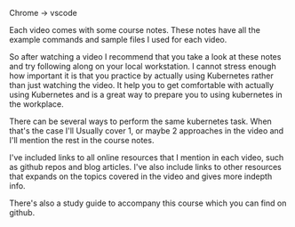 Chrome -> vscode

Each video comes with some course notes. These notes have all the example commands and sample files I used for each video.

So after watching a video I recommend that you take a look at these notes and try following along on your local workstation. I cannot stress enough how important it is that you practice by actually using Kubernetes rather than just watching the video. It help you to get comfortable with actually using Kubernetes and is a great way to prepare you to using kubernetes in the workplace.

There can be several ways to perform the same kubernetes task. When that's the case I'll Usually cover 1, or maybe 2 approaches in the video and I'll mention the rest in the course notes.


I've included links to all online resources that I mention in each video, such as github repos and blog articles. I've also include links to other resources that expands on the topics covered in the video and gives more indepth info.


There's also a study guide to accompany this course which you can find on github. 
